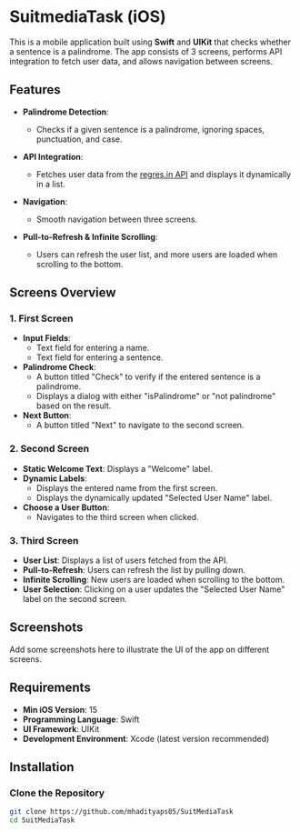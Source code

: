 # SuitmediaTask (iOS)

This is a mobile application built using **Swift** and **UIKit** that checks whether a sentence is a palindrome. The app consists of 3 screens, performs API integration to fetch user data, and allows navigation between screens.

## Features

- **Palindrome Detection**: 
  - Checks if a given sentence is a palindrome, ignoring spaces, punctuation, and case.
  
- **API Integration**: 
  - Fetches user data from the [regres.in API](https://reqres.in/) and displays it dynamically in a list.
  
- **Navigation**: 
  - Smooth navigation between three screens.
  
- **Pull-to-Refresh & Infinite Scrolling**: 
  - Users can refresh the user list, and more users are loaded when scrolling to the bottom.

## Screens Overview

### 1. **First Screen**

   - **Input Fields**:
     - Text field for entering a name.
     - Text field for entering a sentence.
   - **Palindrome Check**:
     - A button titled "Check" to verify if the entered sentence is a palindrome.
     - Displays a dialog with either "isPalindrome" or "not palindrome" based on the result.
   - **Next Button**:
     - A button titled "Next" to navigate to the second screen.

### 2. **Second Screen**

   - **Static Welcome Text**: Displays a "Welcome" label.
   - **Dynamic Labels**:
     - Displays the entered name from the first screen.
     - Displays the dynamically updated "Selected User Name" label.
   - **Choose a User Button**:
     - Navigates to the third screen when clicked.

### 3. **Third Screen**

   - **User List**: Displays a list of users fetched from the API.
   - **Pull-to-Refresh**: Users can refresh the list by pulling down.
   - **Infinite Scrolling**: New users are loaded when scrolling to the bottom.
   - **User Selection**: Clicking on a user updates the "Selected User Name" label on the second screen.

## Screenshots

Add some screenshots here to illustrate the UI of the app on different screens.

## Requirements

- **Min iOS Version**: 15
- **Programming Language**: Swift
- **UI Framework**: UIKit
- **Development Environment**: Xcode (latest version recommended)

## Installation

### Clone the Repository
```bash
git clone https://github.com/mhadityaps05/SuitMediaTask
cd SuitMediaTask
